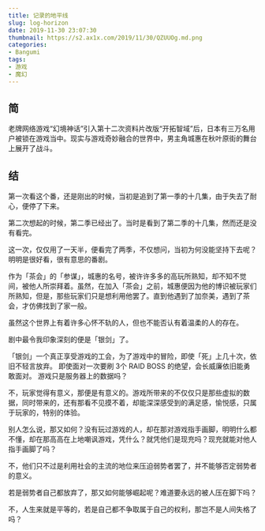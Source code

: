 ```yaml
---
title: 记录的地平线
slug: log-horizon
date: 2019-11-30 23:07:30
thumbnail: https://s2.ax1x.com/2019/11/30/QZUUOg.md.png
categories:
- Bangumi
tags:
- 游戏
- 魔幻
---
```


## 简

老牌网络游戏“幻境神话”引入第十二次资料片改版“开拓智域”后，日本有三万名用户被锁在游戏当中。现实与游戏奇妙融合的世界中，男主角城惠在秋叶原街的舞台上展开了战斗。

## 结

第一次看这个番，还是刚出的时候，当初是追到了第一季的十几集，由于失去了耐心，便停了下来。

第二次想起的时候，第二季已经出了。当时是看到了第二季的十几集，然而还是没有看完。

这一次，仅仅用了一天半，便看完了两季，不仅想问，当初为何没能坚持下去呢？明明是很好看，很有意思的番剧。

作为「茶会」的「参谋」，城惠的名号，被许许多多的高玩所熟知，却不知不觉间，被他人所崇拜着。虽然，在加入「茶会」之前，城惠便因为他的博识被玩家们所熟知，但是，那些玩家们只是想利用他罢了。直到他遇到了加奈美，遇到了茶会，才仿佛找到了家一般。

虽然这个世界上有着许多心怀不轨的人，但也不能否认有着温柔的人的存在。

剧中最令我印象深刻的便是「银剑」了。

「银剑」一个真正享受游戏的工会，为了游戏中的冒险，即使「死」上几十次，依旧不轻言放弃。 即使面对一次要刷 3个 RAID BOSS 的绝望，会长威廉依旧能勇敢面对。
游戏只是服务器上的数据吗？

不，玩家觉得有意义，那便是有意义的。游戏所带来的不仅仅只是那些虚拟的数据，同时带来的，还有那看不见摸不着，却能深深感受到的满足感，愉悦感，只属于玩家的，特别的体验。

别人怎么说，那又如何？没有玩过游戏的人，却在那对游戏指手画脚，明明什么都不懂，却在那高高在上地嘲讽游戏，凭什么？就凭他们是现充吗？现充就能对他人指手画脚了吗？

不，他们只不过是利用社会的主流的地位来压迫弱势者罢了，并不能够否定弱势者的意义。

若是弱势者自己都放弃了，那又如何能够崛起呢？难道要永远的被人压在脚下吗？

不，人生来就是平等的，若是自己都不争取属于自己的权利，那岂不是人间失格了吗？
